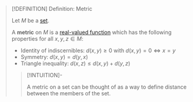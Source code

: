 >[!DEFINITION] Definition: Metric
>
>Let $M$ be a [set](../../Set%20Theory/Set.md).
>
>A **metric** on $M$ is a [real-valued function](../../Analysis/Real%20Analysis/Real-Valued%20Function.md) which has the following properties for all $x, y, z \in M$:
>
>- Identity of indiscernibles: $d(x, y) \ge 0$ with $d(x, y) = 0 \iff x = y$
>- Symmetry: $d(x,y) = d(y,x)$
>- Triangle inequality: $d(x,z) \le d(x,y) + d(y,z)$
>
>>[!INTUITION]-
>>
>>A metric on a set can be thought of as a way to define distance between the members of the set.
>> 
>